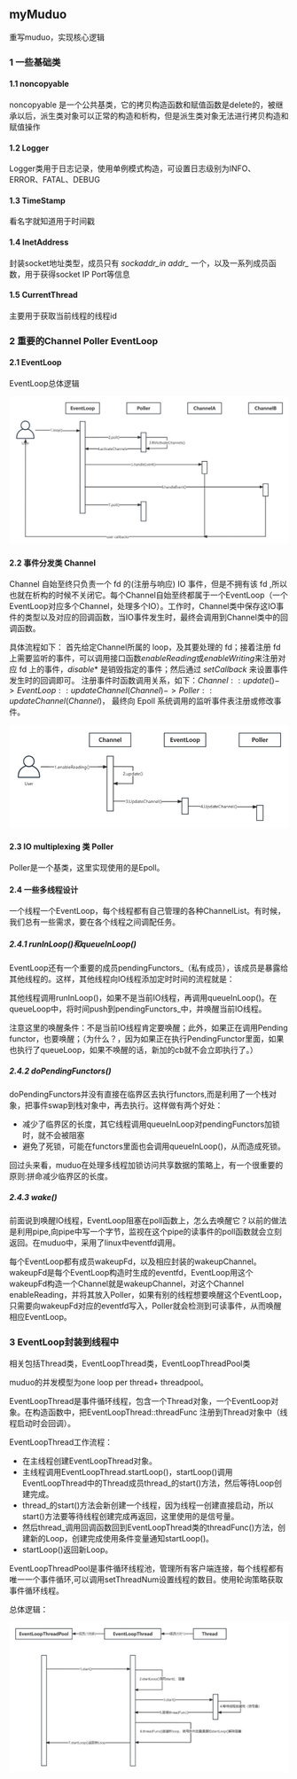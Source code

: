 ## myMuduo

重写muduo，实现核心逻辑

### 1 一些基础类

#### 1.1 noncopyable

noncopyable 是一个公共基类，它的拷贝构造函数和赋值函数是delete的，被继承以后，派生类对象可以正常的构造和析构，但是派生类对象无法进行拷贝构造和赋值操作

#### 1.2 Logger

Logger类用于日志记录，使用单例模式构造，可设置日志级别为INFO、ERROR、FATAL、DEBUG

#### 1.3 TimeStamp

看名字就知道用于时间戳

#### 1.4 InetAddress

封装socket地址类型，成员只有 *sockaddr_in addr_* 一个，以及一系列成员函数，用于获得socket IP Port等信息

#### 1.5 CurrentThread

主要用于获取当前线程的线程id



### 2 重要的Channel Poller EventLoop

#### 2.1 EventLoop

EventLoop总体逻辑

![](https://github.com/MKMQ99/myMuduo/raw/main/img/EventLoop总体逻辑.png)

#### 2.2 事件分发类 Channel

Channel 自始至终只负责一个 fd 的(注册与响应) IO 事件，但是不拥有该 fd ,所以也就在析构的时候不关闭它。每个Channel自始至终都属于一个EventLoop（一个EventLoop对应多个Channel，处理多个IO）。工作时，Channel类中保存这IO事件的类型以及对应的回调函数，当IO事件发生时，最终会调用到Channel类中的回调函数。

具体流程如下：
首先给定Channel所属的 loop，及其要处理的 fd；接着注册 fd 上需要监听的事件，可以调用接口函数$enableReading$或$enableWriting$来注册对应 fd 上的事件，$disable*$ 是销毁指定的事件；然后通过 $setCallback$ 来设置事件发生时的回调即可。
注册事件时函数调用关系，如下：$Channel::update()->EventLoop::updateChannel(Channel)->Poller::updateChannel(Channel)$，
最终向 Epoll 系统调用的监听事件表注册或修改事件。

![](https://github.com/MKMQ99/myMuduo/raw/main/img/Channel.png)

#### 2.3 IO multiplexing 类 Poller

Poller是一个基类，这里实现使用的是Epoll。

#### 2.4 一些多线程设计

一个线程一个EventLoop，每个线程都有自己管理的各种ChannelList。有时候，我们总有一些需求，要在各个线程之间调配任务。

##### 2.4.1 runInLoop()和queueInLoop()

EventLoop还有一个重要的成员pendingFunctors_（私有成员），该成员是暴露给其他线程的。这样，其他线程向IO线程添加定时时间的流程就是：

其他线程调用runInLoop()，如果不是当前IO线程，再调用queueInLoop()。在queueLoop中，将时间push到pendingFunctors_中，并唤醒当前IO线程。

注意这里的唤醒条件：不是当前IO线程肯定要唤醒；此外，如果正在调用Pending functor，也要唤醒；（为什么？，因为如果正在执行PendingFunctor里面，如果也执行了queueLoop，如果不唤醒的话，新加的cb就不会立即执行了。）

##### 2.4.2 doPendingFunctors()

doPendingFunctors并没有直接在临界区去执行functors,而是利用了一个栈对象，把事件swap到栈对象中，再去执行。这样做有两个好处：

- 减少了临界区的长度，其它线程调用queueInLoop对pendingFunctors加锁时，就不会被阻塞
- 避免了死锁，可能在functors里面也会调用queueInLoop()，从而造成死锁。

回过头来看，muduo在处理多线程加锁访问共享数据的策略上，有一个很重要的原则:拼命减少临界区的长度。

##### 2.4.3 wake()

前面说到唤醒IO线程，EventLoop阻塞在poll函数上，怎么去唤醒它？以前的做法是利用pipe,向pipe中写一个字节，监视在这个pipe的读事件的poll函数就会立刻返回。在muduo中，采用了linux中eventfd调用。

每个EventLoop都有成员wakeupFd，以及相应封装的wakeupChannel。wakeupFd是每个EventLoop构造时生成的eventfd，EventLoop用这个wakeupFd构造一个Channel就是wakeupChannel，对这个Channel enableReading，并将其放入Poller，如果有别的线程想要唤醒这个EventLoop，只需要向wakeupFd对应的eventfd写入，Poller就会检测到可读事件，从而唤醒相应EventLoop。

### 3 EventLoop封装到线程中

相关包括Thread类，EventLoopThread类，EventLoopThreadPool类

muduo的并发模型为one loop per thread+ threadpool。

EventLoopThread是事件循环线程，包含一个Thread对象，一个EventLoop对象。在构造函数中，把EventLoopThread::threadFunc 注册到Thread对象中（线程启动时会回调）。

EventLoopThread工作流程：

- 在主线程创建EventLoopThread对象。
- 主线程调用EventLoopThread.startLoop()，startLoop()调用EventLoopThread中的Thread成员thread_的start()方法，然后等待Loop创建完成。
- thread_的start()方法会新创建一个线程，因为线程一创建直接启动，所以start()方法要等待线程创建完成再返回，这里使用的是信号量。
- 然后thread\_调用回调函数回到EventLoopThread类的threadFunc()方法，创建新的Loop，创建完成使用条件变量通知startLoop()。
- startLoop()返回新Loop。

EventLoopThreadPool是事件循环线程池，管理所有客户端连接，每个线程都有唯一一个事件循环,可以调用setThreadNum设置线程的数目。使用轮询策略获取事件循环线程。

总体逻辑：

![](https://github.com/MKMQ99/myMuduo/raw/main/img/EventLoopThread.png)